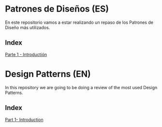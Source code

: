 # Patrones de Diseños (ES) #

En este repositorio vamos a estar realizando un repaso de los Patrones de Diseño más utilizados.

## Index ##
[Parte 1 - Introductión](https://github.com/juancruzromero/design-patterns/blob/main/01-introduction/introduction_es.md)

# Design Patterns (EN) #    

In this repository we are going to be doing a review of the most used Design Patterns.

## Index ##

[Part 1- Introduction](https://github.com/juancruzromero/design-patterns/blob/main/01-introduction/introduction_en.md)